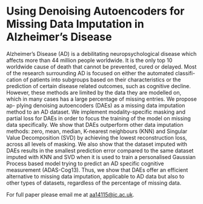 # Using Denoising Autoencoders for Missing Data Imputation in Alzheimer’s Disease

Alzheimer’s Disease (AD) is a debilitating neuropsychological disease which affects more than 44 million people worldwide. It is the only top 10 worldwide cause of death that cannot be prevented, cured or delayed. Most of the research surrounding AD is focused on either the automated classifi- cation of patients into subgroups based on their characteristics or the prediction of certain disease related outcomes, such as cognitive decline. However, these methods are limited by the data they are modelled on, which in many cases has a large percentage of missing entries. We propose ap- plying denoising autoencoders (DAEs) as a missing data imputation method to an AD dataset. We implement modality-specific masking and partial loss for DAEs in order to focus the training of the model on missing data specifically. We show that DAEs outperform other data imputation methods: zero, mean, median, K-nearest neighbours (KNN) and Singular Value Decomposition (SVD) by achieving the lowest reconstruction loss, across all levels of masking. We also show that the dataset imputed with DAEs results in the smallest prediction error compared to the same dataset imputed with KNN and SVD when it is used to train a personalised Gaussian Process based model trying to predict an AD specific cognitive measurement (ADAS-Cog13). Thus, we show that DAEs offer an efficient alternative to missing data imputation, applicable to AD data but also to other types of datasets, regardless of the percentage of missing data.


For full paper please email me at aa14115@ic.ac.uk.
